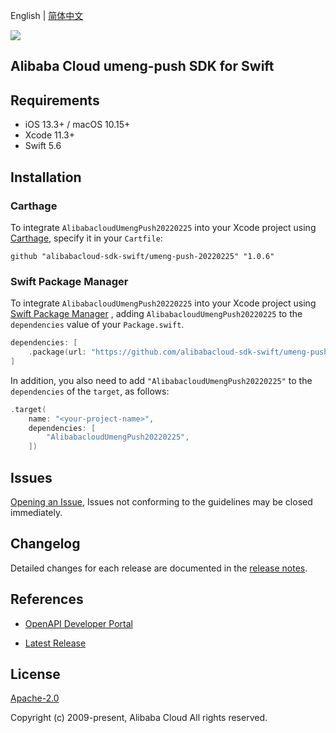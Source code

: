 English | [简体中文](README-CN.md)

![](https://aliyunsdk-pages.alicdn.com/icons/AlibabaCloud.svg)

## Alibaba Cloud umeng-push SDK for Swift

## Requirements

- iOS 13.3+ / macOS 10.15+
- Xcode 11.3+
- Swift 5.6

## Installation

### Carthage

To integrate `AlibabacloudUmengPush20220225` into your Xcode project using [Carthage](https://github.com/Carthage/Carthage), specify it in your `Cartfile`:

```ogdl
github "alibabacloud-sdk-swift/umeng-push-20220225" "1.0.6"
```

### Swift Package Manager

To integrate `AlibabacloudUmengPush20220225` into your Xcode project using [Swift Package Manager](https://swift.org/package-manager/) , adding `AlibabacloudUmengPush20220225` to the `dependencies` value of your `Package.swift`.

```swift
dependencies: [
    .package(url: "https://github.com/alibabacloud-sdk-swift/umeng-push-20220225.git", from: "1.0.6")
]
```

In addition, you also need to add `"AlibabacloudUmengPush20220225"` to the `dependencies` of the `target`, as follows:

```swift
.target(
    name: "<your-project-name>",
    dependencies: [
        "AlibabacloudUmengPush20220225",
    ])
```

## Issues

[Opening an Issue](https://github.com/alibabacloud-sdk-swift/umeng-push-20220225/issues/new), Issues not conforming to the guidelines may be closed immediately.

## Changelog

Detailed changes for each release are documented in the [release notes](./ChangeLog.txt).

## References

* [OpenAPI Developer Portal](https://next.api.alibabacloud.com/home)
- [Latest Release](https://github.com/alibabacloud-sdk-swift/umeng-push-20220225)

## License

[Apache-2.0](http://www.apache.org/licenses/LICENSE-2.0)

Copyright (c) 2009-present, Alibaba Cloud All rights reserved.
